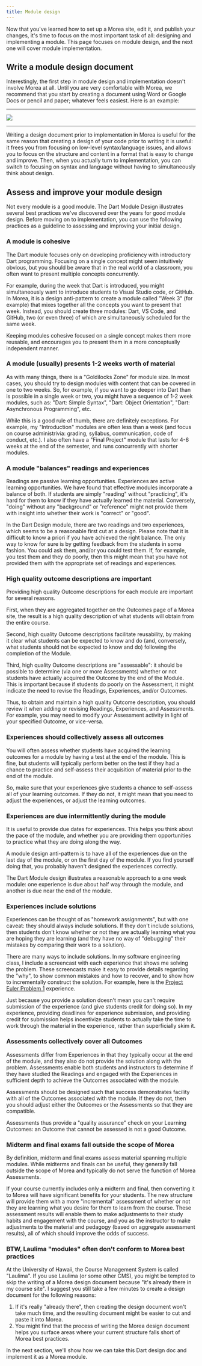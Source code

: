 ```yaml
---
title: Module design
---
```


Now that you've learned how to set up a Morea site, edit it, and publish your changes, it's time to focus on the most important task of all: designing and implementing a module. This page focuses on module design, and the next one will cover module implementation.

## Write a module design document

Interestingly, the first step in module design and implementation doesn't involve Morea at all. Until you are very comfortable with Morea, we recommend that you start by creating a document using Word or Google Docs or pencil and paper; whatever feels easiest.  Here is an example:

----
![](/img/module-design/dart-module-google-doc.png)

----

Writing a design document prior to implementation in Morea is useful for the same reason that creating a design of your code prior to writing it is useful: it frees you from focusing on low-level syntax/language issues, and allows you to focus on the structure and content in a format that is easy to change and improve.  Then, when you actually turn to implementation, you can switch to focusing on syntax and language without having to simultaneously think about design.  

## Assess and improve your module design

Not every module is a good module.  The Dart Module Design illustrates several best practices we've discovered over the years for good module design. Before moving on to implementation, you can use the following practices as a guideline to assessing and improving your initial design.

### A module is cohesive 

The Dart module focuses only on developing proficiency with introductory Dart programming. Focusing on a single concept might seem intuitively obvious, but you should be aware that in the real world of a classroom, you often want to present multiple concepts concurrently.

For example, during the week that Dart is introduced, you might simultaneously want to introduce students to Visual Studio code, or GitHub.  In Morea, it is a design anti-pattern to create a module called "Week 3" (for example) that mixes together all the concepts you want to present that week.  Instead, you should create three modules: Dart, VS Code, and GitHub, two (or even three) of which are simultaneously scheduled for the same week.

Keeping modules cohesive focused on a single concept makes them more reusable, and encourages you to present them in a more conceptually independent manner. 

### A module (usually) presents 1-2 weeks worth of material

As with many things, there is a "Goldilocks Zone" for module size. In most cases, you should try to design modules with content that can be covered in one to two weeks. So, for example, if you want to go deeper into Dart than is possible in a single week or two, you might have a sequence of 1-2 week modules, such as: "Dart: Simple Syntax", "Dart: Object Orientation", "Dart: Asynchronous Programming", etc. 

While this is a good rule of thumb, there are definitely exceptions. For example, my "Introduction" modules are often less than a week (and focus on course administrivia: grading, syllabus, communication, code of conduct, etc.). I also often have a "Final Project" module that lasts for 4-6 weeks at the end of the semester, and runs concurrently with shorter modules. 

### A module "balances" readings and experiences

Readings are passive learning opportunities.  Experiences are active learning opportunities. We have found that effective modules incorporate a balance of both.  If students are simply "reading" without "practicing", it's hard for them to know if they have actually learned the material.  Conversely, "doing" without any "background" or "reference" might not provide them with insight into whether their work is "correct" or "good".

In the Dart Design module, there are two readings and two experiences, which seems to be a reasonable first cut at a design.  Please note that it is difficult to know a priori if you have achieved the right balance. The only way to know for sure is by getting feedback from the students in some fashion. You could ask them, and/or you could test them. If, for example, you test them and they do poorly, then this might mean that you have not provided them with the appropriate set of readings and experiences.

### High quality outcome descriptions are important

Providing high quality Outcome descriptions for each module are important for several reasons.

First, when they are aggregated together on the Outcomes page of a Morea site, the result is a high quality description of what students will obtain from the entire course.

Second, high quality Outcome descriptions facilitate reusability, by making it clear what students can be expected to know and do (and, conversely, what students should not be expected to know and do) following the completion of the Module.

Third, high quality Outcome descriptions are "assessable": it should be possible to determine (via one or more Assessments) whether or not students have actually acquired the Outcome by the end of the Module. This is important because if students do poorly on the Assessment, it might indicate the need to revise the Readings, Experiences, and/or Outcomes.

Thus, to obtain and maintain a high quality Outcome description, you should review it when adding or revising Readings, Experiences, and Assessments.  For example, you may need to modify your Assessment activity in light of your specified Outcome, or vice-versa.   


### Experiences should collectively assess all outcomes

You will often assess whether students have acquired the learning outcomes for a module by having a test at the end of the module. This is fine, but students will typically perform better on the test if they had a chance to practice and self-assess their acquisition of material prior to the end of the module.

So, make sure that your experiences give students a chance to self-assess all of your learning outcomes. If they do not, it might mean that you need to adjust the experiences, or adjust the learning outcomes.

### Experiences are due intermittently during the module

It is useful to provide due dates for experiences. This helps you think about the pace of the module, and whether you are providing them opportunities to practice what they are doing along the way.

A module design anti-pattern is to have all of the experiences due on the last day of the module, or on the first day of the module. If you find yourself doing that, you probably haven't designed the experiences correctly.

The Dart Module design illustrates a reasonable approach to a one week module: one experience is due about half way through the module, and another is due near the end of the module.

### Experiences include solutions

Experiences can be thought of as "homework assignments", but with one caveat: they should always include solutions.  If they don't include solutions, then students don't know whether or not they are actually learning what you are hoping they are learning (and they have no way of "debugging" their mistakes by comparing their work to a solution).

There are many ways to include solutions.  In my software engineering class, I include a screencast with each experience that shows me solving the problem.  These screencasts make it easy to provide details regarding the "why", to show common mistakes and how to recover, and to show how to incrementally construct the solution. For example, here is the [Project Euler Problem 1](https://courses.ics.hawaii.edu/ics314f22/morea/javascript-1/experience-project-euler-1.html) experience. 

Just because you provide a solution doesn't mean you can't require submission of the experience (and give students credit for doing so). In my experience, providing deadlines for experience submission, and providing credit for submission helps incentivize students to actually take the time to work through the material in the experience, rather than superficially skim it.

### Assessments collectively cover all Outcomes

Assessments differ from Experiences in that they typically occur at the end of the module, and they also do not provide the solution along with the problem. Assessments enable both students and instructors to determine if they have studied the Readings and engaged with the Experiences in sufficient depth to achieve the Outcomes associated with the module. 

Assessments should be designed such that success demonstrates facility with all of the Outcomes associated with the module. If they do not, then you should adjust either the Outcomes or the Assessments so that they are compatible. 

Assessments thus provide a "quality assurance" check on your Learning Outcomes: an Outcome that cannot be assessed is not a good Outcome. 

### Midterm and final exams fall outside the scope of Morea

By definition, midterm and final exams assess material spanning multiple modules.  While midterms and finals can be useful, they generally fall outside the scope of Morea and typically do not serve the function of Morea Assessments.

If your course currently includes only a midterm and final, then converting it to Morea will have significant benefits for your students. The new structure will provide them with a more "incremental" assessment of whether or not they are learning what you desire for them to learn from the course.  These assessment results will enable them to make adjustments to their study habits and engagement with the course, and you as the instructor to make adjustments to the material and pedagogy (based on aggregate assessment results), all of which should improve the odds of success. 



### BTW, Laulima "modules" often don't conform to Morea best practices

At the University of Hawaii, the Course Management System is called "Laulima".  If you use Laulima (or some other CMS), you might be tempted to skip the writing of a Morea design document because "it's already there in my course site".  I suggest you still take a few minutes to create a design document for the following reasons:

1. If it's really "already there", then creating the design document won't take much time, and the resulting document might be easier to cut and paste it into Morea.
2. You might find that the process of writing the Morea design document helps you surface areas where your current structure falls short of Morea best practices. 

In the next section, we'll show how we can take this Dart design doc and implement it as a Morea module.
